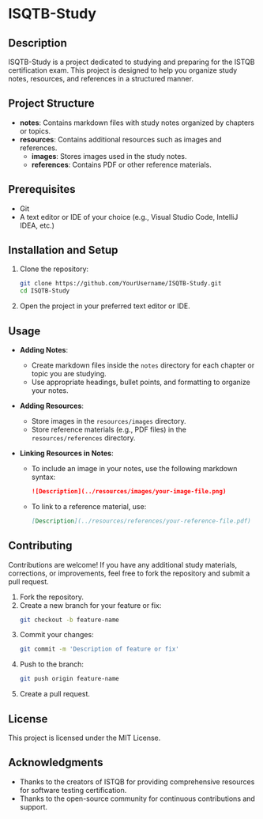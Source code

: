 # ISQTB-Study

## Description

ISQTB-Study is a project dedicated to studying and preparing for the ISTQB certification exam. This project is designed to help you organize study notes, resources, and references in a structured manner.

## Project Structure

- **notes**: Contains markdown files with study notes organized by chapters or topics.
- **resources**: Contains additional resources such as images and references.
    - **images**: Stores images used in the study notes.
    - **references**: Contains PDF or other reference materials.

## Prerequisites

- Git
- A text editor or IDE of your choice (e.g., Visual Studio Code, IntelliJ IDEA, etc.)

## Installation and Setup

1. Clone the repository:
    ```sh
    git clone https://github.com/YourUsername/ISQTB-Study.git
    cd ISQTB-Study
    ```

2. Open the project in your preferred text editor or IDE.

## Usage

- **Adding Notes**:
    - Create markdown files inside the `notes` directory for each chapter or topic you are studying.
    - Use appropriate headings, bullet points, and formatting to organize your notes.

- **Adding Resources**:
    - Store images in the `resources/images` directory.
    - Store reference materials (e.g., PDF files) in the `resources/references` directory.

- **Linking Resources in Notes**:
    - To include an image in your notes, use the following markdown syntax:
      ```markdown
      ![Description](../resources/images/your-image-file.png)
      ```
    - To link to a reference material, use:
      ```markdown
      [Description](../resources/references/your-reference-file.pdf)
      ```

## Contributing

Contributions are welcome! If you have any additional study materials, corrections, or improvements, feel free to fork the repository and submit a pull request.

1. Fork the repository.
2. Create a new branch for your feature or fix:
    ```sh
    git checkout -b feature-name
    ```
3. Commit your changes:
    ```sh
    git commit -m 'Description of feature or fix'
    ```
4. Push to the branch:
    ```sh
    git push origin feature-name
    ```
5. Create a pull request.

## License

This project is licensed under the MIT License.

## Acknowledgments

- Thanks to the creators of ISTQB for providing comprehensive resources for software testing certification.
- Thanks to the open-source community for continuous contributions and support.



